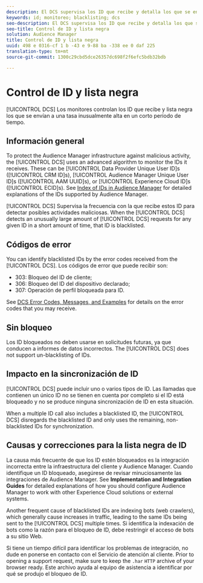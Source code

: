 ```yaml
---
description: El DCS supervisa los ID que recibe y detalla los que se envían a una tasa inusualmente alta en un corto período de tiempo.
keywords: id; monitoreo; blacklisting; dcs
seo-description: El DCS supervisa los ID que recibe y detalla los que se envían a una tasa inusualmente alta en un corto período de tiempo.
seo-title: Control de ID y lista negra
solution: Audience Manager
title: Control de ID y lista negra
uuid: 498 e 0316-cf 1 b -43 e 9-88 ba -338 ee 0 daf 225
translation-type: tm+mt
source-git-commit: 1300c29cbd5dce26357dc698f2f6efc5bdb32bdb

---
```



# Control de ID y lista negra

[!UICONTROL DCS] Los monitores controlan los ID que recibe y lista negra los que se envían a una tasa inusualmente alta en un corto período de tiempo.

## Información general

To protect the Audience Manager infrastructure against malicious activity, the [!UICONTROL DCS] uses an advanced algorithm to monitor the IDs it receives. These can be [!UICONTROL Data Provider Unique User ID]s ([!UICONTROL CRM ID]s), [!UICONTROL Audience Manager Unique User ID]s ([!UICONTROL AAM UUID]s), or [!UICONTROL Experience Cloud ID]s ([!UICONTROL ECID]s). See [Index of IDs in Audience Manager](../../../reference/ids-in-aam.md) for detailed explanations of the IDs supported by Audience Manager.

[!UICONTROL DCS] Supervisa la frecuencia con la que recibe estos ID para detectar posibles actividades maliciosas. When the [!UICONTROL DCS] detects an unusually large amount of [!UICONTROL DCS] requests for any given ID in a short amount of time, that ID is blacklisted.

## Códigos de error

You can identify blacklisted IDs by the error codes received from the [!UICONTROL DCS]. Los códigos de error que puede recibir son:

* 303: Bloqueo del ID de cliente;
* 306: Bloqueo del ID del dispositivo declarado;
* 307: Operación de perfil bloqueada para ID.

See [DCS Error Codes, Messages, and Examples](dcs-error-codes.md) for details on the error codes that you may receive.

## Sin bloqueo

Los ID bloqueados no deben usarse en solicitudes futuras, ya que conducen a informes de datos incorrectos. The [!UICONTROL DCS] does not support un-blacklisting of IDs.

## Impacto en la sincronización de ID

[!UICONTROL DCS] puede incluir uno o varios tipos de ID. Las llamadas que contienen un único ID no se tienen en cuenta por completo si el ID está bloqueado y no se produce ninguna sincronización de ID en esta situación.

When a multiple ID call also includes a blacklisted ID, the [!UICONTROL DCS] disregards the blacklisted ID and only uses the remaining, non-blacklisted IDs for synchronization.

## Causas y correcciones para la lista negra de ID

La causa más frecuente de que los ID estén bloqueados es la integración incorrecta entre la infraestructura del cliente y Audience Manager. Cuando identifique un ID bloqueado, asegúrese de revisar minuciosamente las integraciones de Audience Manager. See **Implementation and Integration Guides** for detailed explanations of how you should configure Audience Manager to work with other Experience Cloud solutions or external systems.

Another frequent cause of blacklisted IDs are indexing bots (web crawlers), which generally cause increases in traffic, leading to the same IDs being sent to the [!UICONTROL DCS] multiple times. Si identifica la indexación de bots como la razón para el bloqueo de ID, debe restringir el acceso de bots a su sitio Web.

Si tiene un tiempo difícil para identificar los problemas de integración, no dude en ponerse en contacto con el Servicio de atención al cliente. Prior to opening a support request, make sure to keep the `.har` `HTTP` archive of your browser ready. Este archivo ayuda al equipo de asistencia a identificar por qué se produjo el bloqueo de ID.